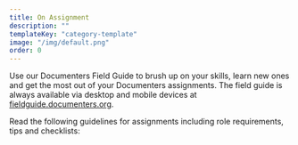 ```yaml
---
title: On Assignment
description: ""
templateKey: "category-template"
image: "/img/default.png"
order: 0
---
```


Use our Documenters Field Guide to brush up on your skills, learn new ones and get the most out of your Documenters assignments. The field guide is always available via desktop and mobile devices at [fieldguide.documenters.org](https://fieldguide.documenters.org).

Read the following guidelines for assignments including role requirements, tips and checklists:
